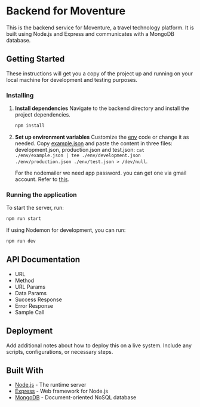 # Backend for Moventure
This is the backend service for Moventure, a travel technology platform. It is built using Node.js and Express and communicates with a MongoDB database.

## Getting Started
These instructions will get you a copy of the project up and running on your local machine for development and testing purposes.

### Installing
1. **Install dependencies**
   Navigate to the backend directory and install the project dependencies.
   ```bash
   npm install
   ```

2. **Set up environment variables**
   Customize the [env](/env/) code or change it as needed. Copy [example.json](/env/example.json) and paste the content in three files: development.json, production.json and test.json: `cat ./env/example.json | tee ./env/development.json ./env/production.json ./env/test.json > /dev/null`. 

   For the nodemailer we need app password. you can get one via gmail account. Refer to [this](https://medium.com/@y.mehnati_49486/how-to-send-an-email-from-your-gmail-account-with-nodemailer-837bf09a7628).

### Running the application
To start the server, run:
```bash
npm run start
```
If using Nodemon for development, you can run:
```bash
npm run dev
```

## API Documentation
- URL
- Method
- URL Params
- Data Params
- Success Response
- Error Response
- Sample Call

## Deployment
Add additional notes about how to deploy this on a live system. Include any scripts, configurations, or necessary steps.

## Built With
- [Node.js](https://nodejs.org/) - The runtime server
- [Express](https://expressjs.com/) - Web framework for Node.js
- [MongoDB](https://www.mongodb.com/) - Document-oriented NoSQL database

